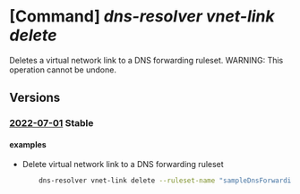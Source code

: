 # [Command] _dns-resolver vnet-link delete_

Deletes a virtual network link to a DNS forwarding ruleset. WARNING: This operation cannot be undone.

## Versions

### [2022-07-01](/Resources/mgmt-plane/L3N1YnNjcmlwdGlvbnMve30vcmVzb3VyY2Vncm91cHMve30vcHJvdmlkZXJzL21pY3Jvc29mdC5uZXR3b3JrL2Ruc2ZvcndhcmRpbmdydWxlc2V0cy97fS92aXJ0dWFsbmV0d29ya2xpbmtzL3t9/2022-07-01.xml) **Stable**

<!-- mgmt-plane /subscriptions/{}/resourcegroups/{}/providers/microsoft.network/dnsforwardingrulesets/{}/virtualnetworklinks/{} 2022-07-01 -->

#### examples

- Delete virtual network link to a DNS forwarding ruleset
    ```bash
        dns-resolver vnet-link delete --ruleset-name "sampleDnsForwardingRuleset" --resource- group "sampleResourceGroup" --name "sampleVirtualNetworkLink"
    ```
